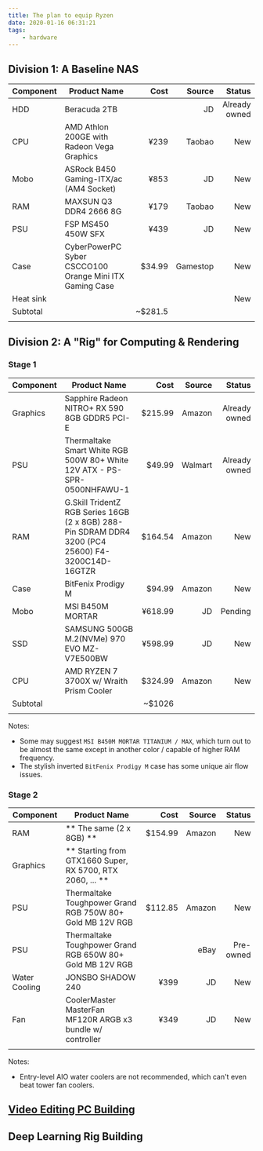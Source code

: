 ```yaml
---
title: The plan to equip Ryzen
date: 2020-01-16 06:31:21
tags:
    - hardware
---
```


## Division 1: A Baseline NAS

|Component|Product Name|Cost|Source|Status|
|---|---|---:|--:|--:|
|HDD|Beracuda 2TB||JD|Already owned|
|CPU|AMD Athlon 200GE with Radeon Vega Graphics|¥239|Taobao|New|
|Mobo|ASRock B450 Gaming-ITX/ac (AM4 Socket)|¥853|JD|New|
|RAM|MAXSUN Q3 DDR4 2666 8G|¥179|Taobao|New|
|PSU|FSP MS450 450W SFX|¥439|JD|New|
|Case|CyberPowerPC Syber CSCCO100 Orange Mini ITX Gaming Case|$34.99|Gamestop|New|
|Heat sink||||New|
|Subtotal||~$281.5|||
||||||

## Division 2: A "Rig" for Computing & Rendering

### Stage 1
|Component|Product Name|Cost|Source|Status|
|---|---|---:|--:|--:|
|Graphics|Sapphire Radeon NITRO+ RX 590 8GB GDDR5 PCI-E|$215.99|Amazon|Already owned|
|PSU|Thermaltake Smart White RGB 500W 80+ White 12V ATX - PS-SPR-0500NHFAWU-1|$49.99|Walmart|Already owned|
|RAM|G.Skill TridentZ RGB Series 16GB (2 x 8GB) 288-Pin SDRAM DDR4 3200 (PC4 25600) F4-3200C14D-16GTZR|$164.54|Amazon|New|
|Case|BitFenix Prodigy M|$94.99|Amazon|New|
|Mobo|MSI B450M MORTAR|¥618.99|JD|Pending|
|SSD|SAMSUNG 500GB M.2(NVMe) 970 EVO MZ-V7E500BW|¥598.99|JD|New|
|CPU|AMD RYZEN 7 3700X w/ Wraith Prism Cooler|$324.99|Amazon|New|
|Subtotal||~$1026|||
||||||

Notes:
* Some may suggest `MSI B450M MORTAR TITANIUM / MAX`, which turn out to be almost the same except in another color / capable of higher RAM frequency.
* The stylish inverted `BitFenix Prodigy M` case has some unique air flow issues.

### Stage 2
|Component|Product Name|Cost|Source|Status|
|---|---|---:|--:|--:|
|RAM| ** The same (2 x 8GB) ** |$154.99|Amazon|New|
|Graphics| ** Starting from GTX1660 Super, RX 5700, RTX 2060, ... ** ||||
|PSU| Thermaltake Toughpower Grand RGB 750W 80+ Gold MB 12V RGB |$112.85 |Amazon|New|
|PSU| Thermaltake Toughpower Grand RGB 650W 80+ Gold MB 12V RGB | |eBay|Pre-owned|
|Water Cooling| JONSBO SHADOW 240 |¥399|JD|New|
|Fan|CoolerMaster MasterFan MF120R ARGB x3 bundle w/ controller|¥349|JD|New|
||||||

Notes:
* Entry-level AIO water coolers are not recommended, which can't even beat tower fan coolers.

## [Video Editing PC Building](https://www.logicalincrements.com/articles/videoediting)

## Deep Learning Rig Building